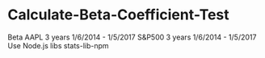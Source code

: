 # Calculate-Beta-Coefficient-Test
Beta AAPL 3 years 1/6/2014 - 1/5/2017
     S&P500 3 years 1/6/2014 - 1/5/2017
     Use Node.js libs stats-lib-npm
